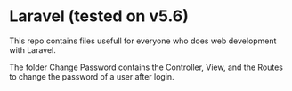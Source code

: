 # Laravel (tested on v5.6)

This repo contains files usefull for everyone who does web development with Laravel.

The folder Change Password contains the Controller, View, and the Routes to change the password of a user after login.

